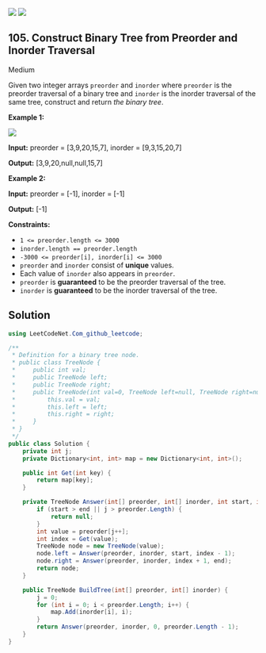 [![](https://img.shields.io/github/stars/javadev/LeetCode-in-All?label=Stars&style=flat-square)](https://github.com/javadev/LeetCode-in-All)
[![](https://img.shields.io/github/forks/javadev/LeetCode-in-All?label=Fork%20me%20on%20GitHub%20&style=flat-square)](https://github.com/javadev/LeetCode-in-All/fork)

## 105\. Construct Binary Tree from Preorder and Inorder Traversal

Medium

Given two integer arrays `preorder` and `inorder` where `preorder` is the preorder traversal of a binary tree and `inorder` is the inorder traversal of the same tree, construct and return _the binary tree_.

**Example 1:**

![](https://assets.leetcode.com/uploads/2021/02/19/tree.jpg)

**Input:** preorder = [3,9,20,15,7], inorder = [9,3,15,20,7]

**Output:** [3,9,20,null,null,15,7] 

**Example 2:**

**Input:** preorder = [-1], inorder = [-1]

**Output:** [-1] 

**Constraints:**

*   `1 <= preorder.length <= 3000`
*   `inorder.length == preorder.length`
*   `-3000 <= preorder[i], inorder[i] <= 3000`
*   `preorder` and `inorder` consist of **unique** values.
*   Each value of `inorder` also appears in `preorder`.
*   `preorder` is **guaranteed** to be the preorder traversal of the tree.
*   `inorder` is **guaranteed** to be the inorder traversal of the tree.

## Solution

```csharp
using LeetCodeNet.Com_github_leetcode;

/**
 * Definition for a binary tree node.
 * public class TreeNode {
 *     public int val;
 *     public TreeNode left;
 *     public TreeNode right;
 *     public TreeNode(int val=0, TreeNode left=null, TreeNode right=null) {
 *         this.val = val;
 *         this.left = left;
 *         this.right = right;
 *     }
 * }
 */
public class Solution {
    private int j;
    private Dictionary<int, int> map = new Dictionary<int, int>();

    public int Get(int key) {
        return map[key];
    }

    private TreeNode Answer(int[] preorder, int[] inorder, int start, int end) {
        if (start > end || j > preorder.Length) {
            return null;
        }
        int value = preorder[j++];
        int index = Get(value);
        TreeNode node = new TreeNode(value);
        node.left = Answer(preorder, inorder, start, index - 1);
        node.right = Answer(preorder, inorder, index + 1, end);
        return node;
    }

    public TreeNode BuildTree(int[] preorder, int[] inorder) {
        j = 0;
        for (int i = 0; i < preorder.Length; i++) {
            map.Add(inorder[i], i);
        }
        return Answer(preorder, inorder, 0, preorder.Length - 1);
    }
}
```